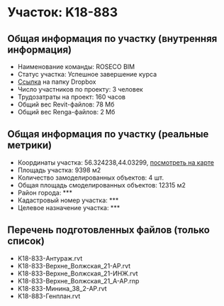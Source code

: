 # Участок: K18-883
## Общая информация по участку (внутренняя информация)
+ Наименование команды: ROSECO BIM
+ Статус участка: Успешное завершение курса
+ [Ссылка](https://www.dropbox.com/sh/wvvgv1nw1iqred9/AACjdBsxjCmMEZB4QjoxOh8aa/K18_883?dl=0) на папку Dropbox
+ Число участников по проекту: 3 человек
+ Трудозатраты на проект: 160 часов
+ Общий вес Revit-файлов: 78 Мб
+ Общий вес Renga-файлов: 2 Мб
## Общая информация по участку (реальные метрики)
+ Координаты участка: 56.324238,44.03299, [посмотреть на карте](yandex.ru/maps/47/nizhny-novgorod/?ll=56.324238%2C44.03299&z=19)
+ Площадь участка: 9398 м2
+ Количество замоделированных объектов: 4 шт.
+ Общая площадь смоделированных объектов: 12315 м2
+ Район города: *** 
+ Кадастровый номер участка: *** 
+ Целевое назначение участка: *** 
## Перечень подготовленных файлов (только список)
+ K18-833-Антураж.rvt
+ K18-833-Верхне_Волжская_21-АР.rvt
+ K18-833-Верхне_Волжская_21-ИНЖ.rvt
+ K18-833-Верхне_Волжская_21_А-АР.rnp
+ K18-833-Минина_38_2-АР.rvt
+ K18-883-Генплан.rvt
